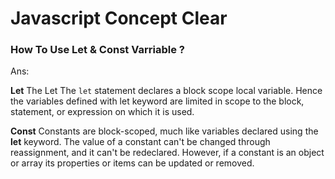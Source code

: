 # Javascript Concept Clear

### How To Use Let & Const Varriable ?

Ans: 

**Let** The Let  The `let` statement declares a block scope local variable. Hence the variables defined with let keyword are limited in scope to the block, statement, or expression on which it is used.
    

**Const** Constants are block-scoped, much like variables declared using the **let** keyword. The value of a constant can't be changed through reassignment, and it can't be redeclared. However, if a constant is an object or array its properties or items can be updated or removed. 